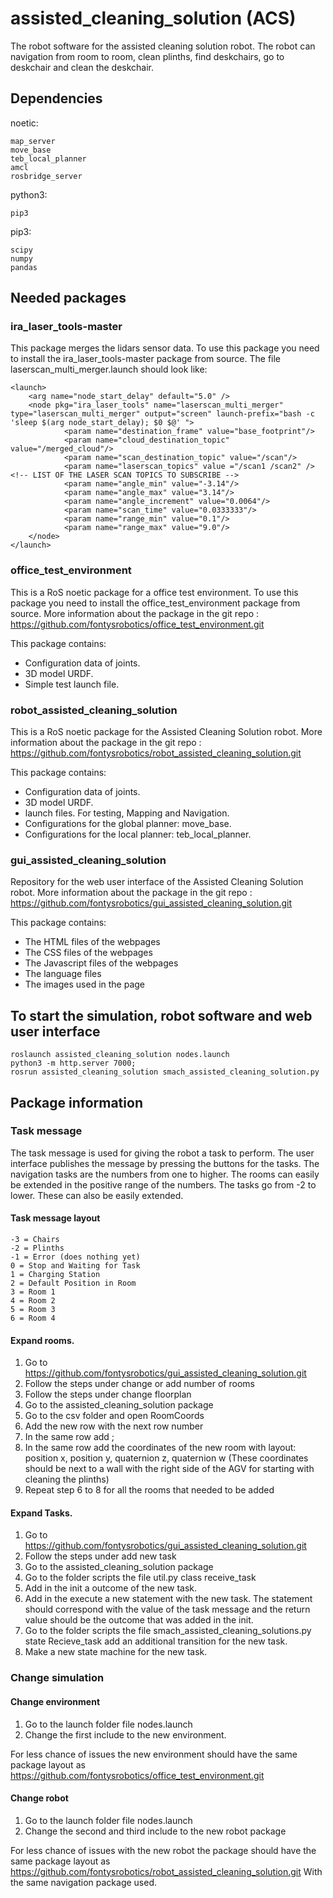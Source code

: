 # assisted_cleaning_solution (ACS)

The robot software for the assisted cleaning solution robot. The robot can navigation from room to room, clean plinths, find deskchairs, go to deskchair and clean the deskchair.

## Dependencies

noetic:

	map_server
	move_base
	teb_local_planner
	amcl
	rosbridge_server

python3:

	pip3

pip3:	

	scipy
	numpy
	pandas

## Needed packages

### ira_laser_tools-master

This package merges the lidars sensor data.
To use this package you need to install the ira_laser_tools-master package from source. 
The file laserscan_multi_merger.launch should look like:

	<launch>
		<arg name="node_start_delay" default="5.0" />  
		<node pkg="ira_laser_tools" name="laserscan_multi_merger" type="laserscan_multi_merger" output="screen" launch-prefix="bash -c 'sleep $(arg node_start_delay); $0 $@' ">
				<param name="destination_frame" value="base_footprint"/>
				<param name="cloud_destination_topic" value="/merged_cloud"/>
				<param name="scan_destination_topic" value="/scan"/>
				<param name="laserscan_topics" value ="/scan1 /scan2" /> <!-- LIST OF THE LASER SCAN TOPICS TO SUBSCRIBE -->
				<param name="angle_min" value="-3.14"/>
				<param name="angle_max" value="3.14"/>
				<param name="angle_increment" value="0.0064"/>
				<param name="scan_time" value="0.0333333"/>
				<param name="range_min" value="0.1"/>
				<param name="range_max" value="9.0"/>
		</node>
	</launch>


### office_test_environment

This is a RoS noetic package for a office test environment. 
To use this package you need to install the office_test_environment package from source.
More information about the package in the git repo : https://github.com/fontysrobotics/office_test_environment.git
 
This package contains:
* Configuration data of joints.
* 3D model URDF.
* Simple test launch file.

### robot_assisted_cleaning_solution

This is a RoS noetic package for the Assisted Cleaning Solution robot.
More information about the package in the git repo : https://github.com/fontysrobotics/robot_assisted_cleaning_solution.git

This package contains: 
* Configuration data of joints.
* 3D model URDF.
* launch files. For testing, Mapping and Navigation.
* Configurations for the global planner: move_base.
* Configurations for the local planner: teb_local_planner.

### gui_assisted_cleaning_solution

Repository for the web user interface of the Assisted Cleaning Solution robot.
More information about the package in the git repo : https://github.com/fontysrobotics/gui_assisted_cleaning_solution.git

This package contains: 
* The HTML files of the webpages
* The CSS files of the webpages
* The Javascript files of the webpages
* The language files
* The images used in the page

## To start the simulation, robot software and web user interface

    roslaunch assisted_cleaning_solution nodes.launch
    python3 -m http.server 7000;
    rosrun assisted_cleaning_solution smach_assisted_cleaning_solution.py

## Package information

### Task message
The task message is used for giving the robot a task to perform. The user interface publishes the message by pressing the buttons for the tasks. The navigation tasks are the numbers from one to higher. The rooms can easily be extended in the positive range of the numbers. The tasks go from -2 to lower. These can also be easily extended.

#### Task message layout

	-3 = Chairs
	-2 = Plinths
	-1 = Error (does nothing yet)
    0 = Stop and Waiting for Task
    1 = Charging Station
    2 = Default Position in Room
    3 = Room 1
    4 = Room 2
    5 = Room 3
    6 = Room 4

#### Expand rooms.

1. Go to https://github.com/fontysrobotics/gui_assisted_cleaning_solution.git
2. Follow the steps under change or add number of rooms
3. Follow the steps under change floorplan
4. Go to the assisted_cleaning_solution package
5. Go to the csv folder and open RoomCoords
6. Add the new row with the next row number
7. In the same row add ;
8. In the same row add the coordinates of the new room with layout: 
	position x, position y, quaternion z, quaternion w
(These coordinates should be next to a wall with the right side of the AGV for starting with cleaning the plinths)
9. Repeat step 6 to 8 for all the rooms that needed to be added

#### Expand Tasks.

1. Go to https://github.com/fontysrobotics/gui_assisted_cleaning_solution.git
2. Follow the steps under add new task
3. Go to the assisted_cleaning_solution package
4. Go to the folder scripts the file util.py class receive_task
5. Add in the init a outcome of the new task.
6. Add in the execute a new statement with the new task. The statement should correspond with the value of the task message and the return value should be the outcome that was added in the init.
7. Go to the folder scripts the file smach_assisted_cleaning_solutions.py state Recieve_task add an additional transition for the new task.
8. Make a new state machine for the new task.

### Change simulation

#### Change environment

1. Go to the launch folder file nodes.launch
2. Change the first include to the new environment. 

For less chance of issues the new environment should have the same package layout as https://github.com/fontysrobotics/office_test_environment.git

#### Change robot

1. Go to the launch folder file nodes.launch
2. Change the second and third include to the new robot package

For less chance of issues with the new robot the package should have the same package layout as https://github.com/fontysrobotics/robot_assisted_cleaning_solution.git
With the same navigation package used.